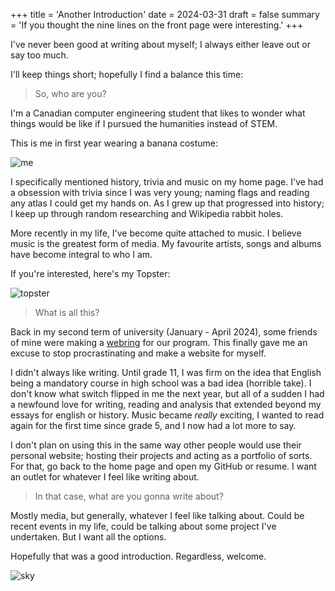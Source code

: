+++
title = 'Another Introduction'
date = 2024-03-31
draft = false
summary = 'If you thought the nine lines on the front page were interesting.'
+++

I've never been good at writing about myself; I always either leave out or say too much.  

I'll keep things short; hopefully I find a balance this time:

> So, who are you?

I'm a Canadian computer engineering student that likes to wonder what things would be like if I pursued the humanities instead of STEM.

This is me in first year wearing a banana costume:

![me](/images/first-post/me.png)  

I specifically mentioned history, trivia and music on my home page. I've had a obsession with trivia since I was very young; naming flags and reading any atlas I could get my hands on. As I grew up that progressed into history; I keep up through random researching and Wikipedia rabbit holes.  

More recently in my life, I've become quite attached to music. I believe music is the greatest form of media. My favourite artists, songs and albums have become integral to who I am.  

If you're interested, here's my Topster:

![topster](/images/first-post/topster.png)  

> What is all this?

Back in my second term of university (January - April 2024), some friends of mine were making a [webring](https://ece.engineering/) for our program. This finally gave me an excuse to stop procrastinating and make a website for myself.  

I didn't always like writing. Until grade 11, I was firm on the idea that English being a mandatory course in high school was a bad idea (horrible take). I don't know what switch flipped in me the next year, but all of a sudden I had a newfound love for writing, reading and analysis that extended beyond my essays for english or history. Music became *really* exciting, I wanted to read again for the first time since grade 5, and I now had a lot more to say.  

I don't plan on using this in the same way other people would use their personal website; hosting their projects and acting as a portfolio of sorts. For that, go back to the home page and open my GitHub or resume. I want an outlet for whatever I feel like writing about.

> In that case, what are you gonna write about?

Mostly media, but generally, whatever I feel like talking about. Could be recent events in my life, could be talking about some project I've undertaken. But I want all the options.  

Hopefully that was a good introduction. Regardless, welcome.

![sky](/images/first-post/sky.png)
